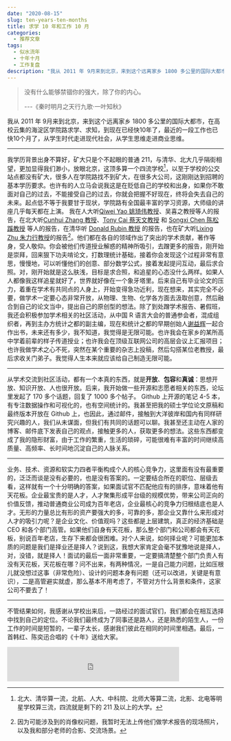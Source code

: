 ```yaml
---
date: "2020-08-15"
slug: ten-years-ten-months
title: 求学 10 年和工作 10 月
categories:
  - 推荐文章
tags:
  - 似水流年
  - 十年十月
  - 工作复盘
description: "我从 2011 年 9月来到北京，来到这个远离家乡 1800 多公里的国际大都市，在高校云集的海淀区学院路求学、求知，到现在已经快10年了，最近的一段工作也已快10个月了，从学生时代走进现代社会，从学生思维走进商业思维。"
---
```



> 没有什么能够禁锢你的强大，除了你的内心。
>
> ---《秦时明月之天行九歌·一叶知秋》


我从 2011 年 9月来到北京，来到这个远离家乡 1800 多公里的国际大都市，在高校云集的海淀区学院路求学、求知，到现在已经快10年了，最近的一段工作也已快10个月了，从学生时代走进现代社会，从学生思维走进商业思维。

---

我学历背景出身不算好，矿大只是个不起眼的普通 211，与清华、北大几乎隔街相望，更加显得我们渺小，放眼北京，这顶多算一个四流学校[^cumtb]，以至于学校的公交站点都没有矿大，很多人在学院路找不到矿大，在很多大公司，这刚刚达到招聘的基本学历要求。也许有的人立马会说我这是在贬低自己的学校和出身，如果你不敢面对自己的过去，不能接受自己的过去，你就会把握不好现在，终将会失去自己的未来。起点低不等于我要甘于现状，学院路有全国最丰富的学习资源，大师级的讲座几乎每天都在上演。
我在人大听[Qiwei Yao 姚琦伟教授](http://stats.lse.ac.uk/q.yao/)、吴喜之教授等人的报告，在北大听[Cunhui Zhang 教授](https://stat.rutgers.edu/home/cunhui/)、[Tony Cai 蔡天文教授](http://www-stat.wharton.upenn.edu/~tcai/) 和 [Songxi Chen 陈松蹊教授](https://www.songxichen.com/) 等人的报告，在清华听 [Donald Rubin 教授](https://en.wikipedia.org/wiki/Donald_Rubin) 的报告，也在矿大听[Lixing Zhu 朱力行教授](http://www.math.hkbu.edu.hk/~lzhu/)的报告[^no-photo]。他们都在各自的领域作出了突出的学术贡献，著作等身，受人敬仰。你会被他们传道授业解惑的精神所吸引，去蹭更多的报告，刚开始是崇拜，回来狠下功夫啃论文，打数理统计基础，接着你会发现这个过程非常有意思，慢慢地，可以听懂他们的创意、部分数学公式，接着发起提问互动，最后求合照。对，刚开始就是这么肤浅，目标是求合照，和追星的心态没什么两样。如果人人都像我这样追星就好了，世界就好像在一个象牙塔里。后来自己有毕业论文的压力，着重在学术有共同点的人身上，开始变得急功近利，现在想来，其实完全不必要，做学术一定要心态非常开放，从物理、生物、化学各方面去汲取创意，然后融合到自己的论文当中，提出自己的原创型的想法。除了到处蹭学术报告、暑假班，我还会积极参加学术相关的社区活动，从中国 R 语言大会的普通参会者，混成组织者，再到主办方统计之都的副主编，现在和统计之都的早期创始人[谢益辉](https://yihui.org/)一起合作出书，未来还有多少，我不知道，我觉得是无限可能。也许我会在家乡的某所高中学着前辈的样子传道授业；也许我会在顶级互联网公司的高层会议上汇报项目；也许我做学术之心不死，突然在某个重要的杂志上投稿，然后勾搭某位老教授，最后求收关门弟子。我觉得人生本来就应该给自己制造无限可能。

---

从学术交流到社区活动，都有一个本真的东西，就是**开放**、**包容**和**真诚**：思想开放、知识开放、人也很开放。后来，我开始做一些开源和志愿者相关的东西，论坛里发起了 170 多个话题，回复了 1000 多个帖子。 Github 上开源的笔记 4-5 本，有专注数据操作和可视化的，也有空间统计的。我甚至把我的硕士学位论文原稿和最终版本开放在 Github 上，也因此，通过邮件，接触到大洋彼岸和国内有同样研究兴趣的人，我们从未谋面，但我们有共同的话题可以聊。我甚至还主动在人家的博客、邮件底下发表自己的观点，接触更多的人，获取更多的想法。这些东西都变成了我的隐形财富，由于工作的繁重，生活的琐碎，可能很难有丰富的时间继续高质量、高频率、长时间地沉淀自己的人脉关系。

---

业务、技术、资源和软实力四者平衡构成个人的核心竞争力，这里面有没有最重要的，泛泛而谈是没有必要的，也是没有答案的。一定要结合所在的职位、层级去看，这样就有一个十分明确的答案，如果面试官不匹配他应有的排序，意味着他有天花板。企业最宝贵的是人才，人才聚集形成平台级的规模优势，带来公司正向的价值反馈，推动普通商业公司成为百年老店，企业最核心的竞争力归根结底也是人才。无形的力量总比有形的资产要强大的多，可靠的多，那企业又靠什么来形成对人才的吸引力呢？是企业文化、价值观吗？这些都是上层建筑，真正的经济基础是 CEO 和各个部门高管。如果他们自身有天花板，那么整个部门和公司都会有天花板，别说百年老店，生存下来都会很困难。对个人来说，如何择业呢？可能更加本质的问题是我们是择业还是择人？说到这，我想大家肯定会毫不犹豫地说是择人，对，没错，就是择人！面试的最后一面非常重要，一定要搞清楚整个部门负责人有没有天花板，天花板在哪？问不出来，有两种情况，一是自己能力问题，比如压根儿就没想过这事（非常危险）、设计的问题本身有问题（还可以改进，关键是有意识），二是高管避实就虚，那么基本不用考虑了，不管对方什么背景和条件，这家公司不要去了！

---

不管结果如何，我感谢从学校出来后，一路经过的面试官们，我们都会在相互选择中找到自己的定位。不论我们最终成为了同事还是路人，还是熟悉的陌生人，一份工作的时间是短暂的，一辈子太长，感谢我们彼此在相同的时间里相遇。最后，一首韩红、陈奕迅合唱的《十年》送给大家。

<iframe frameborder="0" marginwidth="0" marginheight="0" width=400 height=80 src="https://music.163.com/outchain/player?type=2&id=31877628&auto=0&height=66"></iframe>


[^no-photo]: 因为可能涉及到的肖像权问题，我暂时无法上传他们做学术报告的现场照片，以及我和部分老师的合影、交流场景。
[^cumtb]: 北大、清华算一流，北航、人大、中科院、北师大等算二流，北影、北电等明星学校算三流，四流就是剩下的 211 及以上的大学。

